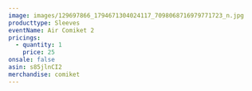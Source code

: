 ```yaml
---
image: images/129697866_1794671304024117_7098068716979771723_n.jpg
producttype: Sleeves
eventName: Air Comiket 2
pricings:
  - quantity: 1
    price: 25
onsale: false
asin: s85jlnCI2
merchandise: comiket
---
```

